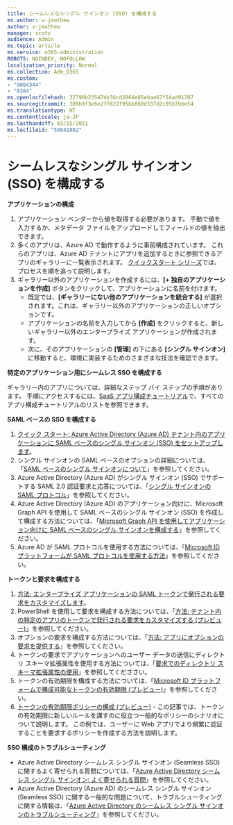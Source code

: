 ```yaml
---
title: シームレスなシングル サインオン (SSO) を構成する
ms.author: v-jmathew
author: v-jmathew
manager: scotv
audience: Admin
ms.topic: article
ms.service: o365-administration
ROBOTS: NOINDEX, NOFOLLOW
localization_priority: Normal
ms.collection: Adm_O365
ms.custom:
- "9004344"
- "9384"
ms.openlocfilehash: 32790b23547de36cd2864e85ebae67f54ad91707
ms.sourcegitcommit: 309b9f3e6e2ff622f95bb860d337d2c05b7bbe54
ms.translationtype: HT
ms.contentlocale: ja-JP
ms.lasthandoff: 03/15/2021
ms.locfileid: "50841802"
---
```

# <a name="configure-seamless-single-sign-on-sso"></a>シームレスなシングル サインオン (SSO) を構成する

**アプリケーションの構成**

1. アプリケーション ベンダーから値を取得する必要があります。 手動で値を入力するか、メタデータ ファイルをアップロードしてフィールドの値を抽出できます。
2. 多くのアプリは、Azure AD で動作するように事前構成されています。 これらのアプリは、Azure AD テナントにアプリを追加するときに参照できるアプリのギャラリーに一覧表示されます。 [クイックスタート シリーズ](https://docs.microsoft.com/azure/active-directory/manage-apps/add-application-portal-configure)では、プロセスを順を追って説明します。
3. ギャラリー以外のアプリケーションを作成するには、**[+ 独自のアプリケーションを作成]** ボタンをクリックして、アプリケーションに名前を付けます。
    - 既定では、**[ギャラリーにない他のアプリケーションを統合する]** が選択されます。これは、ギャラリー以外のアプリケーションの正しいオプションです。
    - アプリケーションの名前を入力してから **[作成]** をクリックすると、新しいギャラリー以外のエンタープライズ アプリケーションが作成されます。
    - 次に、そのアプリケーションの **[管理]** の下にある **[シングル サインオン]** に移動すると、環境に実装するためのさまざまな技法を確認できます。

**特定のアプリケーション用にシームレス SSO を構成する**

ギャラリー内のアプリについては、詳細なステップ バイ ステップの手順があります。 手順にアクセスするには、[SaaS アプリ構成チュートリアル](https://docs.microsoft.com/azure/active-directory/saas-apps/tutorial-list)で、すべてのアプリ構成チュートリアルのリストを参照できます。

**SAML ベースの SSO を構成する**

1. [クイック スタート: Azure Active Directory (Azure AD) テナント内のアプリケーションに SAML ベースのシングル サインオン (SSO) をセットアップします](https://docs.microsoft.com/azure/active-directory/manage-apps/add-application-portal-setup-sso)。
2. シングル サインオンの SAML ベースのオプションの詳細については、「[SAML ベースのシングル サインオンについて](https://docs.microsoft.com/azure/active-directory/manage-apps/configure-saml-single-sign-on)」を参照してください。
3. Azure Active Directory (Azure AD) がシングル サインオン (SSO) でサポートする SAML 2.0 認証要求と応答については、「[シングル サインオンの SAML プロトコル](https://docs.microsoft.com/azure/active-directory/develop/single-sign-on-saml-protocol)」を参照してください。
4. Azure Active Directory (Azure AD) のアプリケーション向けに、Microsoft Graph API を使用して SAML ベースのシングル サインオン (SSO) を作成して構成する方法については、「[Microsoft Graph API を使用してアプリケーション向けに SAML ベースのシングル サインオンを構成する](https://docs.microsoft.com/graph/application-saml-sso-configure-api)」を参照してください。
5. Azure AD が SAML プロトコルを使用する方法については、「[Microsoft ID プラットフォームが SAML プロトコルを使用する方法](https://docs.microsoft.com/azure/active-directory/develop/active-directory-saml-protocol-reference)」を参照してください。

**トークンと要求を構成する**

1. [方法: エンタープライズ アプリケーションの SAML トークンで発行される要求をカスタマイズします](https://docs.microsoft.com/azure/active-directory/develop/active-directory-saml-claims-customization)。
2. PowerShell を使用して要求を構成する方法については、「[方法: テナント内の特定のアプリのトークンで発行される要求をカスタマイズする (プレビュー)](https://docs.microsoft.com/azure/active-directory/develop/active-directory-claims-mapping)」を参照してください。
3. オプションの要求を構成する方法については、「[方法: アプリにオプションの要求を提供する](https://docs.microsoft.com/azure/active-directory/develop/active-directory-optional-claims)」を参照してください。
4. トークンの要求でアプリケーションへのユーザー データの送信にディレクトリ スキーマ拡張属性を使用する方法については、「[要求でのディレクトリ スキーマ拡張属性の使用](https://docs.microsoft.com/azure/active-directory/develop/active-directory-schema-extensions)」を参照してくだささい。
5. トークンの有効期限を構成する方法については、「[Microsoft ID プラットフォームで構成可能なトークンの有効期限 (プレビュー)](https://docs.microsoft.com/azure/active-directory/develop/active-directory-configurable-token-lifetimes)」を参照してください。
6. [トークンの有効期限ポリシーの構成 (プレビュー)](https://docs.microsoft.com/azure/active-directory/develop/configure-token-lifetimes) - この記事では、トークンの有効期限に新しいルールを課すのに役立つ一般的なポリシーのシナリオについて説明します。 この例では、ユーザーに Web アプリでより頻繁に認証することを要求するポリシーを作成する方法を説明します。

**SSO 構成のトラブルシューティング**

- Azure Active Directory シームレス シングル サインオン (Seamless SSO) に関するよく寄せられる質問については、「[Azure Active Directory シームレス シングル サインオン: よく寄せられる質問](https://docs.microsoft.com/azure/active-directory/hybrid/how-to-connect-sso-faq)」を参照してください。
- Azure Active Directory (Azure AD) のシームレス シングル サインオン (Seamless SSO) に関する一般的な問題について、トラブルシューティングに関する情報は、「[Azure Active Directory のシームレス シングル サインオンのトラブルシューティング](https://docs.microsoft.com/azure/active-directory/hybrid/tshoot-connect-sso)」を参照してください。
